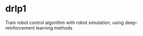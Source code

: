 # drlp1
Train robot control algorithm with robot simulation,  using deep-reinforcement learning methods
